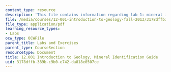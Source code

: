 ```yaml
---
content_type: resource
description: 'This file contains information regarding lab 1: mineral identification.'
file: /media/courses/12-001-introduction-to-geology-fall-2013/3178dffb389bc9b0e742da818e0507ce_MIT12_001F13_Lab1_Instrctn.pdf
file_type: application/pdf
learning_resource_types:
- Labs
ocw_type: OCWFile
parent_title: Labs and Exercises
parent_type: CourseSection
resourcetype: Document
title: 12.001 Introduction to Geology, Mineral Identification Guide
uid: 3178dffb-389b-c9b0-e742-da818e0507ce
---
```

